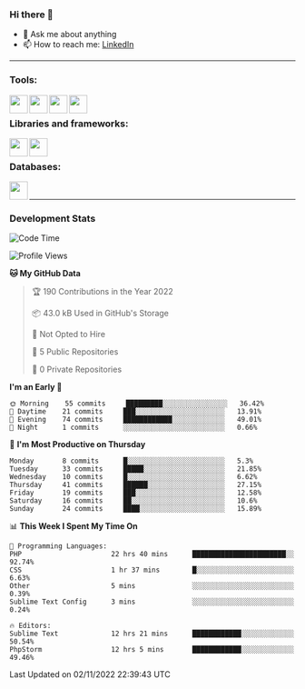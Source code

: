 ### Hi there 👋

<!-- - 🔭 I’m currently working on [huyviet] -->
- 💬 Ask me about anything
- 📫 How to reach me: [LinkedIn]
<!-- - ⚡ Fun fact: abc -->

---

### Tools:
<img align='left' height="32" width="32" src="https://cdn.jsdelivr.net/npm/simple-icons@4.8.0/icons/phpstorm.svg" />
<img align='left' height="32" width="32" src="https://cdn.jsdelivr.net/npm/simple-icons@4.8.0/icons/sublimetext.svg" />
<img align='left' height="32" width="32" src="https://cdn.jsdelivr.net/npm/simple-icons@4.8.0/icons/laragon.svg" />
<img align='left' height="32" width="32" src="https://cdn.jsdelivr.net/npm/simple-icons@4.8.0/icons/xampp.svg" />
<br>

### Libraries and frameworks:
<img align='left' height="32" width="32" src="https://cdn.jsdelivr.net/npm/simple-icons@4.8.0/icons/laravel.svg" />
<img align='left' height="32" width="32" src="https://cdn.jsdelivr.net/npm/simple-icons@4.8.0/icons/jquery.svg" />
<br>

### Databases:
<img align='left' height="32" width="32" src="https://cdn.jsdelivr.net/npm/simple-icons@4.8.0/icons/mysql.svg" />
<br>

---
### Development Stats
<!--START_SECTION:waka-->
![Code Time](http://img.shields.io/badge/Code%20Time-294%20hrs-blue)

![Profile Views](http://img.shields.io/badge/Profile%20Views-7-blue)

**🐱 My GitHub Data** 

> 🏆 190 Contributions in the Year 2022
 > 
> 📦 43.0 kB Used in GitHub's Storage 
 > 
> 🚫 Not Opted to Hire
 > 
> 📜 5 Public Repositories 
 > 
> 🔑 0 Private Repositories  
 > 
**I'm an Early 🐤** 

```text
🌞 Morning    55 commits     █████████░░░░░░░░░░░░░░░░   36.42% 
🌆 Daytime    21 commits     ███░░░░░░░░░░░░░░░░░░░░░░   13.91% 
🌃 Evening    74 commits     ████████████░░░░░░░░░░░░░   49.01% 
🌙 Night      1 commits      ░░░░░░░░░░░░░░░░░░░░░░░░░   0.66%

```
📅 **I'm Most Productive on Thursday** 

```text
Monday       8 commits      █░░░░░░░░░░░░░░░░░░░░░░░░   5.3% 
Tuesday      33 commits     █████░░░░░░░░░░░░░░░░░░░░   21.85% 
Wednesday    10 commits     █░░░░░░░░░░░░░░░░░░░░░░░░   6.62% 
Thursday     41 commits     ██████░░░░░░░░░░░░░░░░░░░   27.15% 
Friday       19 commits     ███░░░░░░░░░░░░░░░░░░░░░░   12.58% 
Saturday     16 commits     ██░░░░░░░░░░░░░░░░░░░░░░░   10.6% 
Sunday       24 commits     ████░░░░░░░░░░░░░░░░░░░░░   15.89%

```


📊 **This Week I Spent My Time On** 

```text
💬 Programming Languages: 
PHP                      22 hrs 40 mins      ███████████████████████░░   92.74% 
CSS                      1 hr 37 mins        █░░░░░░░░░░░░░░░░░░░░░░░░   6.63% 
Other                    5 mins              ░░░░░░░░░░░░░░░░░░░░░░░░░   0.39% 
Sublime Text Config      3 mins              ░░░░░░░░░░░░░░░░░░░░░░░░░   0.24%

🔥 Editors: 
Sublime Text             12 hrs 21 mins      ████████████░░░░░░░░░░░░░   50.54% 
PhpStorm                 12 hrs 5 mins       ████████████░░░░░░░░░░░░░   49.46%

```


 Last Updated on 02/11/2022 22:39:43 UTC
<!--END_SECTION:waka-->

[huyviet]: https://huyviet.vn/
[LinkedIn]: https://www.linkedin.com/in/huy-nguyễn-733a23246/
